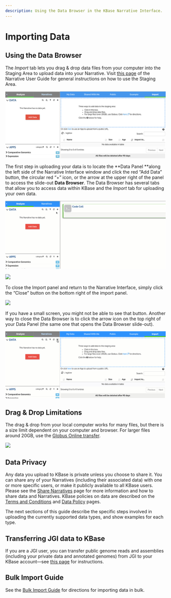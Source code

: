 ```yaml
---
description: Using the Data Browser in the KBase Narrative Interface.
---
```


# Importing Data

## Using the Data Browser

The _Import_ tab lets you drag & drop data files from your computer into the Staging Area to upload data into your Narrative. Visit [this page](../../getting-started/narrative/add-data.md#uploading-data-from-external-sources) of the Narrative User Guide for general instructions on how to use the Staging Area.

![](<../../.gitbook/assets/import-stage (1).png>)

The first step in uploading your data is to locate the **Data Panel **along the left side of the Narrative Interface window and click the red “Add Data” button, the circular red “+” icon, or the arrow at the upper right of the panel to access the slide-out **Data Browser**. The Data Browser has several tabs that allow you to access data within KBase and the _Import_ tab for uploading your own data.&#x20;

![](<../../.gitbook/assets/databrowseropen (1).gif>)

![](<../../.gitbook/assets/databrowser\_redplusopen (1).gif>)

To close the Import panel and return to the Narrative Interface, simply click the “Close” button on the bottom right of the import panel.&#x20;

![](../../.gitbook/assets/databrowser\_close.gif)

If you have a small screen, you might not be able to see that button. Another way to close the Data Browser is to click the arrow icon on the top right of your Data Panel (the same one that opens the Data Browser slide-out).

![](<../../.gitbook/assets/databrowserclose (1).gif>)

## **Drag & Drop Limitations**

The drag & drop from your local computer works for many files, but there is a size limit dependent on your computer and browser. For larger files around 20GB, use the [Globus Online transfer](../globus.md).

![](../../.gitbook/assets/importtab\_databrowser.png)

## **Data Privacy**

Any data you upload to KBase is private unless you choose to share it. You can share any of your Narratives (including their associated data) with one or more specific users, or make it publicly available to all KBase users. Please see the [Share Narratives](../../getting-started/narrative/share.md) page for more information and how to share data and Narratives. KBase policies on data are described on the [Terms and Conditions](http://kbase.us/terms-and-conditions/) and [Data Policy](https://www.kbase.us/data-policy-and-sources/) pages.

The next sections of this guide describe the specific steps involved in uploading the currently supported data types, and show examples for each type.

## **Transferring JGI data to KBase**

If you are a JGI user, you can transfer public genome reads and assemblies (including your private data and annotated genomes) from JGI to your KBase account—see [this page](../jgi-transfer.md) for instructions.

## Bulk Import Guide

See the [Bulk Import Guide](https://docs.kbase.us/data/upload-download-guide/bulk-import-guide) for directions for importing data in bulk.
